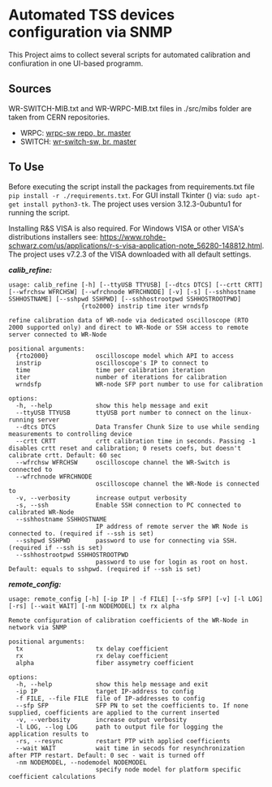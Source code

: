 # Automated TSS devices configuration via SNMP

This Project aims to collect several scripts for automated calibration and confiuration in one UI-based programm.

## Sources

WR-SWITCH-MIB.txt and WR-WRPC-MIB.txt files in ./src/mibs folder are taken from CERN repositories.
- WRPC: [wrpc-sw repo, br. master](https://gitlab.cern.ch/white-rabbit/wrpc-sw)
- SWITCH: [wr-switch-sw, br. master](https://gitlab.com/ohwr/project/wr-switch-sw/)

## To Use

Before executing the script install the packages from requirements.txt file `pip install -r ./requirements.txt`.
For GUI install Tkinter ([](https://docs.python.org/3/library/tk.html)) via: `sudo apt-get install python3-tk`. The project uses version 3.12.3-0ubuntu1 for running the script.

Installing R&S VISA is also required. For Windows VISA or other VISA's distributions installers see: https://www.rohde-schwarz.com/us/applications/r-s-visa-application-note_56280-148812.html. The project uses v7.2.3 of the VISA downloaded with all default settings.

***calib_refine:***
```
usage: calib_refine [-h] [--ttyUSB TTYUSB] [--dtcs DTCS] [--crtt CRTT] [--wfrchsw WFRCHSW] [--wfrchnode WFRCHNODE] [-v] [-s] [--sshhostname SSHHOSTNAME] [--sshpwd SSHPWD] [--sshhostrootpwd SSHHOSTROOTPWD]
                    {rto2000} instrip time iter wrndsfp

refine calibration data of WR-node via dedicated oscilloscope (RTO 2000 supported only) and direct to WR-Node or SSH access to remote server connected to WR-Node

positional arguments:
  {rto2000}             oscilloscope model which API to access
  instrip               oscilloscope's IP to connect to
  time                  time per calibration iteration
  iter                  number of iterations for calibration
  wrndsfp               WR-node SFP port number to use for calibration

options:
  -h, --help            show this help message and exit
  --ttyUSB TTYUSB       ttyUSB port number to connect on the linux-running server
  --dtcs DTCS           Data Transfer Chunk Size to use while sending measurements to controlling device
  --crtt CRTT           crtt calibration time in seconds. Passing -1 disables crtt reset and calibration; 0 resets coefs, but doesn't calibrate crtt. Default: 60 sec
  --wfrchsw WFRCHSW     oscilloscope channel the WR-Switch is connected to
  --wfrchnode WFRCHNODE
                        oscilloscope channel the WR-Node is connected to
  -v, --verbosity       increase output verbosity
  -s, --ssh             Enable SSH connection to PC connected to calibrated WR-Node
  --sshhostname SSHHOSTNAME
                        IP address of remote server the WR Node is connected to. (required if --ssh is set)
  --sshpwd SSHPWD       password to use for connecting via SSH. (required if --ssh is set)
  --sshhostrootpwd SSHHOSTROOTPWD
                        password to use for login as root on host. Default: equals to sshpwd. (required if --ssh is set)
```

***remote_config:***
```
usage: remote_config [-h] [-ip IP | -f FILE] [--sfp SFP] [-v] [-l LOG] [-rs] [--wait WAIT] [-nm NODEMODEL] tx rx alpha

Remote configuration of calibration coefficients of the WR-Node in network via SNMP

positional arguments:
  tx                    tx delay coefficient
  rx                    rx delay coefficient
  alpha                 fiber assymetry coefficient

options:
  -h, --help            show this help message and exit
  -ip IP                target IP-address to config
  -f FILE, --file FILE  file of IP-addresses to config
  --sfp SFP             SFP PN to set the coefficients to. If none supplied, coefficients are applied to the current inserted
  -v, --verbosity       increase output verbosity
  -l LOG, --log LOG     path to output file for logging the application results to
  -rs, --resync         restart PTP with applied coefficients
  --wait WAIT           wait time in secods for resynchronization after PTP restart. Default: 0 sec - wait is turned off
  -nm NODEMODEL, --nodemodel NODEMODEL
                        specify node model for platform specific coefficient calculations
```

